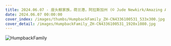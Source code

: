 ```yaml
---
title: 2024.06.07 - 座头鲸家族，荷兰港，阿拉斯加州 (© Jude Newkirk/Amazing Aerial Agency)
date: 2024.06.07 00:00:00
cover_index: /images/thumbs/HumpbackFamily_ZH-CN4336100531_533x300.jpg
cover_detail: /images/HumpbackFamily_ZH-CN4336100531_1920x1080.jpg
---
```


![HumpbackFamily](/images/HumpbackFamily_ZH-CN4336100531_1920x1080.jpg)
